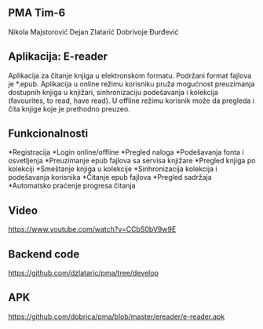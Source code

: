 ## PMA Tim-6
Nikola Majstorović
Dejan Zlatarić
Dobrivoje Đurđević

## Aplikacija: E-reader
Aplikacija za čitanje knjiga u elektronskom formatu. Podržani format fajlova je *.epub.
Aplikacija u online režimu korisniku pruža mogućnost preuzimanja dostupnih knjiga u knjižari,
sinhronizaciju podešavanja i kolekcija (favourites, to read, have read). U offline režimu 
korisnik može da pregleda i čita knjige koje je prethodno preuzeo.

## Funkcionalnosti
*Registracija
*Login online/offline
*Pregled naloga
*Podešavanja fonta i osvetljenja
*Preuzimanje epub fajlova sa servisa knjižare
*Pregled knjiga po kolekciji
*Smeštanje knjiga u kolekcije
*Sinhronizacija kolekcija i podešavanja korisnika
*Čitanje epub fajlova
*Pregled sadržaja
*Automatsko praćenje progresa čitanja

## Video
https://www.youtube.com/watch?v=CCbS0bV9w9E

## Backend code
https://github.com/dzlataric/pma/tree/develop

## APK
https://github.com/dobrica/pma/blob/master/ereader/e-reader.apk
